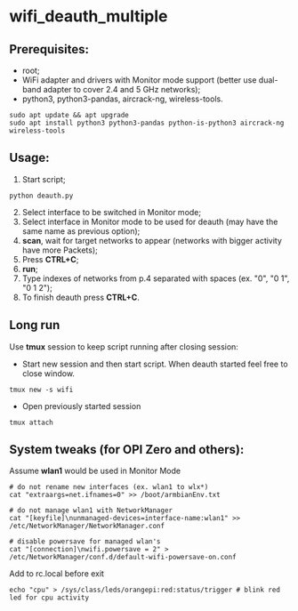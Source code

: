 # wifi_deauth_multiple

## Prerequisites:
* root;
* WiFi adapter and drivers with Monitor mode support (better use dual-band adapter to cover 2.4 and 5 GHz networks);
* python3, python3-pandas, aircrack-ng, wireless-tools.
```
sudo apt update && apt upgrade
sudo apt install python3 python3-pandas python-is-python3 aircrack-ng wireless-tools
```

## Usage:
1. Start script;
```
python deauth.py
```
2. Select interface to be switched in Monitor mode;
3. Select interface in Monitor mode to be used for deauth (may have the same name as previous option);
4. __scan__, wait for target networks to appear (networks with bigger activity have more Packets);
5. Press __CTRL+C__;
6. __run__;
7. Type indexes of networks from p.4 separated with spaces (ex. "0", "0 1", "0 1 2");
8. To finish deauth press __CTRL+C__.

## Long run
Use __tmux__ session to keep script running after closing session:

* Start new session and then start script. When deauth started feel free to close window.
```
tmux new -s wifi
```
* Open previously started session
```
tmux attach
```

## System tweaks (for OPI Zero and others):

Assume __wlan1__ would be used in Monitor Mode

```
# do not rename new interfaces (ex. wlan1 to wlx*)
cat "extraargs=net.ifnames=0" >> /boot/armbianEnv.txt

# do not manage wlan1 with NetworkManager
cat "[keyfile]\nunmanaged-devices=interface-name:wlan1" >> /etc/NetworkManager/NetworkManager.conf

# disable powersave for managed wlan's
cat "[connection]\nwifi.powersave = 2" > /etc/NetworkManager/conf.d/default-wifi-powersave-on.conf
```
Add to rc.local before exit
```
echo "cpu" > /sys/class/leds/orangepi:red:status/trigger # blink red led for cpu activity
```

